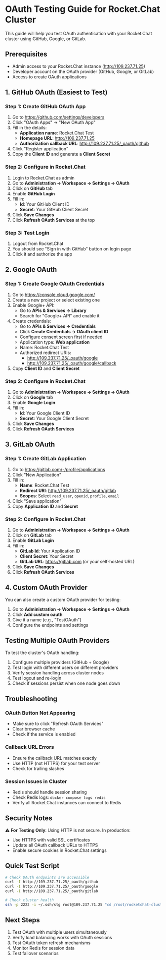 # OAuth Testing Guide for Rocket.Chat Cluster

This guide will help you test OAuth authentication with your Rocket.Chat cluster using GitHub, Google, or GitLab.

## Prerequisites

- Admin access to your Rocket.Chat instance (http://109.237.71.25)
- Developer account on the OAuth provider (GitHub, Google, or GitLab)
- Access to create OAuth applications

## 1. GitHub OAuth (Easiest to Test)

### Step 1: Create GitHub OAuth App

1. Go to https://github.com/settings/developers
2. Click "OAuth Apps" → "New OAuth App"
3. Fill in the details:
   - **Application name**: Rocket.Chat Test
   - **Homepage URL**: http://109.237.71.25
   - **Authorization callback URL**: http://109.237.71.25/_oauth/github
4. Click "Register application"
5. Copy the **Client ID** and generate a **Client Secret**

### Step 2: Configure in Rocket.Chat

1. Login to Rocket.Chat as admin
2. Go to **Administration → Workspace → Settings → OAuth**
3. Click on **GitHub** tab
4. Enable **GitHub Login**
5. Fill in:
   - **Id**: Your GitHub Client ID
   - **Secret**: Your GitHub Client Secret
6. Click **Save Changes**
7. Click **Refresh OAuth Services** at the top

### Step 3: Test Login

1. Logout from Rocket.Chat
2. You should see "Sign in with GitHub" button on login page
3. Click it and authorize the app

## 2. Google OAuth

### Step 1: Create Google OAuth Credentials

1. Go to https://console.cloud.google.com/
2. Create a new project or select existing one
3. Enable Google+ API:
   - Go to **APIs & Services → Library**
   - Search for "Google+ API" and enable it
4. Create credentials:
   - Go to **APIs & Services → Credentials**
   - Click **Create Credentials → OAuth client ID**
   - Configure consent screen first if needed
   - Application type: **Web application**
   - Name: Rocket.Chat Test
   - Authorized redirect URIs: 
     - http://109.237.71.25/_oauth/google
     - http://109.237.71.25/_oauth/google/callback
5. Copy **Client ID** and **Client Secret**

### Step 2: Configure in Rocket.Chat

1. Go to **Administration → Workspace → Settings → OAuth**
2. Click on **Google** tab
3. Enable **Google Login**
4. Fill in:
   - **Id**: Your Google Client ID
   - **Secret**: Your Google Client Secret
5. Click **Save Changes**
6. Click **Refresh OAuth Services**

## 3. GitLab OAuth

### Step 1: Create GitLab Application

1. Go to https://gitlab.com/-/profile/applications
2. Click "New Application"
3. Fill in:
   - **Name**: Rocket.Chat Test
   - **Redirect URI**: http://109.237.71.25/_oauth/gitlab
   - **Scopes**: Select `read_user`, `openid`, `profile`, `email`
4. Click "Save application"
5. Copy **Application ID** and **Secret**

### Step 2: Configure in Rocket.Chat

1. Go to **Administration → Workspace → Settings → OAuth**
2. Click on **GitLab** tab
3. Enable **GitLab Login**
4. Fill in:
   - **GitLab Id**: Your Application ID
   - **Client Secret**: Your Secret
   - **GitLab URL**: https://gitlab.com (or your self-hosted URL)
5. Click **Save Changes**
6. Click **Refresh OAuth Services**

## 4. Custom OAuth Provider

You can also create a custom OAuth provider for testing:

1. Go to **Administration → Workspace → Settings → OAuth**
2. Click **Add custom oauth**
3. Give it a name (e.g., "TestOAuth")
4. Configure the endpoints and settings

## Testing Multiple OAuth Providers

To test the cluster's OAuth handling:

1. Configure multiple providers (GitHub + Google)
2. Test login with different users on different providers
3. Verify session handling across cluster nodes
4. Test logout and re-login
5. Check if sessions persist when one node goes down

## Troubleshooting

### OAuth Button Not Appearing
- Make sure to click "Refresh OAuth Services"
- Clear browser cache
- Check if the service is enabled

### Callback URL Errors
- Ensure the callback URL matches exactly
- Use HTTP (not HTTPS) for your test server
- Check for trailing slashes

### Session Issues in Cluster
- Redis should handle session sharing
- Check Redis logs: `docker compose logs redis`
- Verify all Rocket.Chat instances can connect to Redis

## Security Notes

⚠️ **For Testing Only**: Using HTTP is not secure. In production:
- Use HTTPS with valid SSL certificates
- Update all OAuth callback URLs to HTTPS
- Enable secure cookies in Rocket.Chat settings

## Quick Test Script

```bash
# Check OAuth endpoints are accessible
curl -I http://109.237.71.25/_oauth/github
curl -I http://109.237.71.25/_oauth/google
curl -I http://109.237.71.25/_oauth/gitlab

# Check cluster health
ssh -p 2222 -i ~/.ssh/stg root@109.237.71.25 "cd /root/rocketchat-cluster && docker compose ps"
```

## Next Steps

1. Test OAuth with multiple users simultaneously
2. Verify load balancing works with OAuth sessions
3. Test OAuth token refresh mechanisms
4. Monitor Redis for session data
5. Test failover scenarios